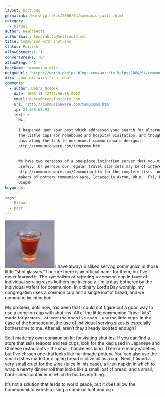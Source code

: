 ```yaml
---
layout: post.pug
permalink: /worship_helps/2006/04/communion_with_.html 
category:
  - Ritual
author: KendraHotz
authorEmail: kendrahotz@bellsouth.net
title: Communion with Shut-ins
status: Publish
allowComments: '1'
convertBreaks: '0'
allowPings: '1'
baseName: communion_with_
uniqueUrl: 'https://worshiphelps.blogs.com/worship_helps/2006/04/communion_with_.html '
date: 2006-04-14T15:31:01.000Z
comments:
  - author: Debra Ocepek
    date: 2006-11-12T10:56:58.000Z
    email: debra@ocepekpottery.com
    url: 'http://communionware.com/tempcomm.htm'
    ip: 24.166.68.93
    text: >-
      Hi,

      I happened upon your post which addressed your search for alternatives to
      the little cups for homebound and hospital visitation, and thought I would
      pass along the link to our newest communionware designs:
      http://communionware.com/tempcomm.htm .


      We have two versions of a one-piece intinction server that you might find
      useful.  Or perhaps our regular travel size sets may be of interest.  See
      http://communionware.com/Communion.htm for the complete list.  We are
      makers of pottery communion ware, located in Akron, Ohio.  FYI, Debra
      Ocepek
keywords:
  - ''
tags:
  - Ritual
  - post
---
```

 [![Ccg](/img/ccg.jpg "Ccg")](/img/shared/ccg.jpg) I have always disliked serving communion in those little “shot glasses.” I’m sure there is an official name for them, but I’ve never learned it. The symbolism of rejecting a common cup in favor of individual serving sizes bothers me intensely. I’m just as bothered by the individual wafers for communion. In ordinary Lord’s Day worship, my congregation uses a common cup and a single loaf of bread, and we commune by intinction.

My problem, until now, has been that I could not figure out a good way to use a common cup with shut-ins. All of the little communion “travel kits” made for pastors – at least the ones I’ve seen – use the little cups. In the case of the homebound, the use of individual serving sizes is especially bothersome to me. After all, aren’t they already isolated enough?

So, I made my own communion kit for visiting shut-ins. If you can find a store that sells teapots and tea cups, look for the kind used in Japanese and Chinese restaurants – the small, handleless kind. There are many varieties, but I’ve chosen one that looks like handmade pottery. You can also use the small dishes made for dipping bread in olive oil as a cup. Next, I found a very small cruet for the wine (juice in this case), a linen napkin in which to wrap a hearty dinner roll that looks like a small loaf of bread, and a small, hard-sided container in which to hold everything.

It’s not a solution that leads to world peace, but it does allow the homebound to worship using a common loaf and cup.